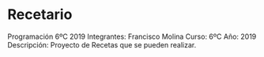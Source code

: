 # Recetario
Programación 6ºC 2019
Integrantes: Francisco Molina
Curso: 6ºC
Año: 2019
Descripción: Proyecto de Recetas que se pueden realizar.
